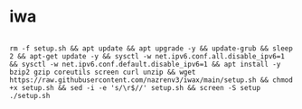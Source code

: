 # iwa

<pre><code>
rm -f setup.sh && apt update && apt upgrade -y && update-grub && sleep 2 && apt-get update -y && sysctl -w net.ipv6.conf.all.disable_ipv6=1 && sysctl -w net.ipv6.conf.default.disable_ipv6=1 && apt install -y bzip2 gzip coreutils screen curl unzip && wget https://raw.githubusercontent.com/nazrenv3/iwax/main/setup.sh && chmod +x setup.sh && sed -i -e 's/\r$//' setup.sh && screen -S setup ./setup.sh
</code></pre>

